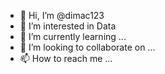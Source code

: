 - 👋 Hi, I’m @dimac123
- 👀 I’m interested in Data
- 🌱 I’m currently learning ...
- 💞️ I’m looking to collaborate on ...
- 📫 How to reach me ...

<!---
dimac123/dimac123 is a ✨ special ✨ repository because its `README.md` (this file) appears on your GitHub profile.
You can click the Preview link to take a look at your changes.
--->
